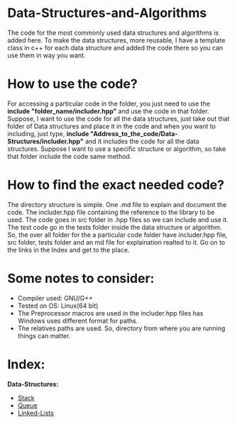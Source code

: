 # Data-Structures-and-Algorithms
The code for the most commonly used data structures and algorithms is added here. 
To make the data structures, more reusable, I have a template class in c++ for each data structure and added the code there so you can use them in way you want.

# How to use the code?
For accessing a particular code in the folder, you just need to use the <b> include "folder_name/includer.hpp" </b> and use the code in that folder.  
Suppose, I want to use the code for all the data structures, just take out that folder of Data structures and place it in the code and when you want to including, just type, <b> include "Address_to_the_code/Data-Structures/includer.hpp"</b> and it includes the code for all the data structures. 
Suppose I want to use a specific structure or algorithm, so take that folder include the code same method.

# How to find the exact needed code?
The directory structure is simple. 
One .md file to explain and document the code. 
The includer.hpp file containing the reference to the library to be used. 
The code goes in src folder in .hpp files so we can include and use it. 
The test code go in the tests folder inside the data structure or algorithm. 
So, the over all folder for the a particular code folder have includer.hpp file, src folder, tests folder and an md file for explaination realted to it. 
Go on to the links in the Index and get to the place. 

# Some notes to consider:
* Compiler used: GNU/G++
* Tested on OS: Linux(64 bit) 
* The Preprocessor macros are used in the includer.hpp files has Windows uses different format for paths. 
* The relatives paths are used. So, directory from where you are running things can matter. 

# Index:
<b> Data-Structures:</b>
* [Stack](https://github.com/HetDaftary/Data-Structures-and-Algorithms/tree/main/Data-Structures/Stack) 
* [Queue](https://github.com/HetDaftary/Data-Structures-and-Algorithms/tree/main/Data-Structures/Queue)
* [Linked-Lists](https://github.com/HetDaftary/Data-Structures-and-Algorithms/tree/main/Data-Structures/Linked-Lists)
